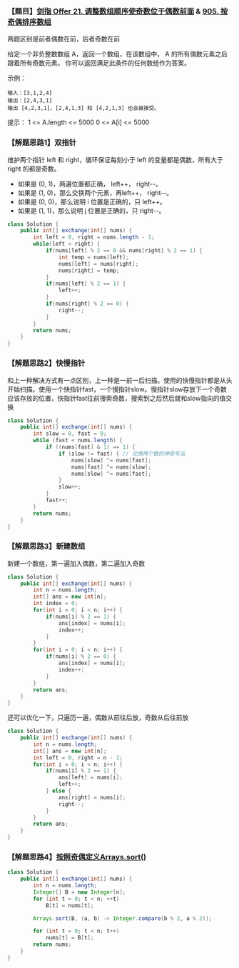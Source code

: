 ### 【题目】[剑指 Offer 21. 调整数组顺序使奇数位于偶数前面](https://leetcode-cn.com/problems/diao-zheng-shu-zu-shun-xu-shi-qi-shu-wei-yu-ou-shu-qian-mian-lcof/) & [905. 按奇偶排序数组](https://leetcode-cn.com/problems/sort-array-by-parity/)
两题区别是前者偶数在前，后者奇数在前

给定一个非负整数数组 A，返回一个数组，在该数组中， A 的所有偶数元素之后跟着所有奇数元素。
你可以返回满足此条件的任何数组作为答案。

示例：

	输入：[3,1,2,4]
	输出：[2,4,3,1]
	输出 [4,2,3,1]，[2,4,1,3] 和 [4,2,1,3] 也会被接受。

提示：
1 <= A.length <= 5000
0 <= A[i] <= 5000

### 【解题思路1】双指针
维护两个指针 left 和 right，循环保证每刻小于 left 的变量都是偶数，所有大于 right 的都是奇数。
- 如果是 (0, 1)，两遍位置都正确， left++， right--。
- 如果是 (1, 0)，那么交换两个元素，再left++， right--。
- 如果是 (0, 0)，那么说明 i 位置是正确的，只 left++。
- 如果是 (1, 1)，那么说明 j 位置是正确的，只 right--。

```java
class Solution {
    public int[] exchange(int[] nums) {
        int left = 0, right = nums.length - 1;
        while(left < right) {
            if(nums[left] % 2 == 0 && nums[right] % 2 == 1) {
                int temp = nums[left];
                nums[left] = nums[right];
                nums[right] = temp;
            }
            if(nums[left] % 2 == 1) {
                left++;
            }
            if(nums[right] % 2 == 0) {
                right--;
            }
        }
        return nums;
    }
}
```
### 【解题思路2】快慢指针
和上一种解决方式有一点区别，上一种是一前一后扫描。使用的快慢指针都是从头开始扫描。使用一个快指针fast，一个慢指针slow。慢指针slow存放下一个奇数应该存放的位置，快指针fast往前搜索奇数，搜索到之后然后就和slow指向的值交换

```java
class Solution {
    public int[] exchange(int[] nums) {
        int slow = 0, fast = 0;
        while (fast < nums.length) {
            if ((nums[fast] & 1) == 1) {
                if (slow != fast) { // 交换两个数的神奇写法
                    nums[slow] ^= nums[fast];
                    nums[fast] ^= nums[slow];
                    nums[slow] ^= nums[fast];
                }
                slow++;
            }
            fast++;
        }
        return nums;
    }
}
```

### 【解题思路3】新建数组
新建一个数组，第一遍加入偶数，第二遍加入奇数
```java
class Solution {
    public int[] exchange(int[] nums) {
        int n = nums.length;
        int[] ans = new int[n];
        int index = 0;
        for(int i = 0; i < n; i++) {
            if(nums[i] % 2 == 1) {
                ans[index] = nums[i];
                index++;
            } 
        }
        for(int i = 0; i < n; i++) {
            if(nums[i] % 2 == 0) {
                ans[index] = nums[i];
                index++;
            } 
        }  
        return ans;
    }
}
```
还可以优化一下，只遍历一遍，偶数从前往后放，奇数从后往前放
```java
class Solution {
    public int[] exchange(int[] nums) {
        int n = nums.length;
        int[] ans = new int[n];
        int left = 0, right = n - 1;
        for(int i = 0; i < n; i++) {
            if(nums[i] % 2 == 1) {
                ans[left] = nums[i];
                left++;
            } else {
                ans[right] = nums[i];
                right--;
            }
        }
        return ans;
    }
}
```

### 【解题思路4】[按照奇偶定义Arrays.sort()](https://leetcode-cn.com/problems/sort-array-by-parity/solution/an-qi-ou-pai-xu-shu-zu-by-leetcode/)

```java
class Solution {
    public int[] exchange(int[] nums) {
        int n = nums.length;
        Integer[] B = new Integer[n];
        for (int t = 0; t < n; ++t)
            B[t] = nums[t];

        Arrays.sort(B, (a, b) -> Integer.compare(b % 2, a % 2));

        for (int t = 0; t < n; t++)
            nums[t] = B[t];
        return nums;
    }
}
```